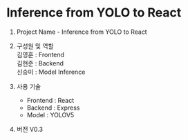 # Inference from YOLO to React

1. Project Name - Inference from YOLO to React

2. 구성원 및 역할   
    김영훈 : Frontend   
    김현준 : Backend    
    신승미 : Model Inference

3. 사용 기술    
    * Frontend : React
    * Backend : Express
    * Model : YOLOV5

4. 버전 V0.3